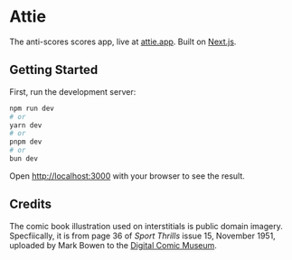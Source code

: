 # Attie

The anti-scores scores app, live at [attie.app](https://www.attie.app). Built on [Next.js](https://nextjs.org).

## Getting Started

First, run the development server:

```bash
npm run dev
# or
yarn dev
# or
pnpm dev
# or
bun dev
```

Open [http://localhost:3000](http://localhost:3000) with your browser to see the result.

## Credits

The comic book illustration used on interstitials is public domain imagery. Specfiically, it is from page 36 of _Sport Thrills_ issue 15, November 1951, uploaded by Mark Bowen to the [Digital Comic Museum](https://digitalcomicmuseum.com/index.php?dlid=35942).
